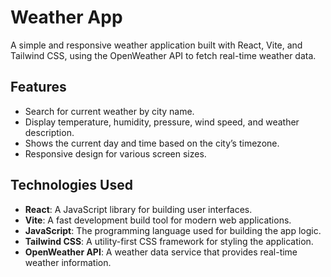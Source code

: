 # Weather App

A simple and responsive weather application built with React, Vite, and Tailwind CSS, using the OpenWeather API to fetch real-time weather data.

## Features

- Search for current weather by city name.
- Display temperature, humidity, pressure, wind speed, and weather description.
- Shows the current day and time based on the city’s timezone.
- Responsive design for various screen sizes.

## Technologies Used

- **React**: A JavaScript library for building user interfaces.
- **Vite**: A fast development build tool for modern web applications.
- **JavaScript**: The programming language used for building the app logic.
- **Tailwind CSS**: A utility-first CSS framework for styling the application.
- **OpenWeather API**: A weather data service that provides real-time weather information.


